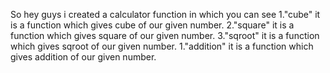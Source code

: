 So hey guys i created a calculator function in which you
can see
1."cube" it is a function which gives cube of our given number.
2."square" it is a function which gives square of our given number.
3."sqroot" it is a function which gives sqroot of our given number.
1."addition" it is a function which gives addition of our given number.